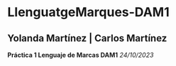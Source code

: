 # LlenguatgeMarques-DAM1

<h2>Yolanda Martínez | Carlos Martínez</h2>
<b>Práctica 1 Lenguaje de Marcas DAM1</b> <i>24/10/2023</i>
